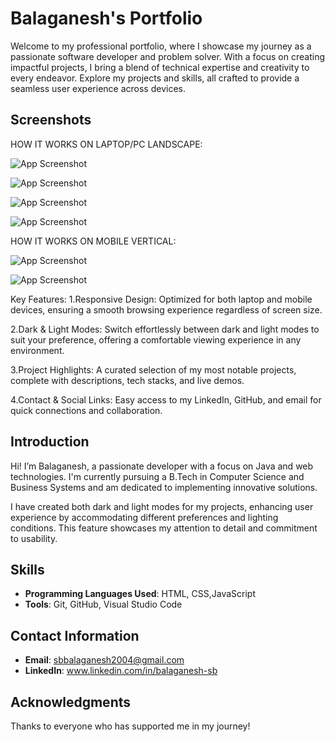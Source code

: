 # Balaganesh's Portfolio
Welcome to my professional portfolio, where I showcase my journey as a passionate software developer and problem solver. With a focus on creating impactful projects, I bring a blend of technical expertise and creativity to every endeavor. Explore my projects and skills, all crafted to provide a seamless user experience across devices.

## Screenshots
HOW IT WORKS ON LAPTOP/PC LANDSCAPE:

![App Screenshot](src/screenshots/screenshot_01.png)

![App Screenshot](src/screenshots/screenshot_02.png)

![App Screenshot](src/screenshots/screenshot_03.png)

![App Screenshot](src/screenshots/screenshot_04.png)

HOW IT WORKS ON MOBILE VERTICAL:

![App Screenshot](src/screenshots/screenshot_mobile01.jpg)

![App Screenshot](src/screenshots/screenshot_mobile02.jpg)

Key Features:
1.Responsive Design: Optimized for both laptop and mobile devices, ensuring a smooth browsing experience regardless of screen size.

2.Dark & Light Modes: Switch effortlessly between dark and light modes to suit your preference, offering a comfortable viewing experience in any environment.

3.Project Highlights: A curated selection of my most notable projects, complete with descriptions, tech stacks, and live demos.

4.Contact & Social Links: Easy access to my LinkedIn, GitHub, and email for quick connections and collaboration.

## Introduction
Hi! I’m Balaganesh, a passionate developer with a focus on Java and web technologies. I'm currently pursuing a B.Tech in Computer Science and Business Systems and am dedicated to implementing innovative solutions.


I have created both dark and light modes for my projects, enhancing user experience by accommodating different preferences and lighting conditions. This feature showcases my attention to detail and commitment to usability.

## Skills
- **Programming Languages Used**: HTML, CSS,JavaScript
- **Tools**: Git, GitHub, Visual Studio Code

## Contact Information
- **Email**: sbbalaganesh2004@gmail.com
- **LinkedIn**: www.linkedin.com/in/balaganesh-sb

## Acknowledgments
Thanks to everyone who has supported me in my journey!
